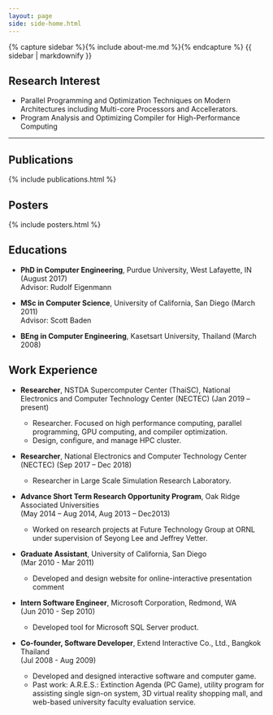 ```yaml
---
layout: page
side: side-home.html
---
```


{% capture sidebar %}{% include about-me.md %}{% endcapture %}
{{ sidebar | markdownify }}

## Research Interest

* Parallel Programming and Optimization Techniques on Modern Architectures including Multi-core Processors and Accellerators. 
* Program Analysis and Optimizing Compiler for High-Performance Computing 

<div class="info">
</div>
<hr style="clear:left;"/>

## Publications

{% include publications.html %}

## Posters

{% include posters.html %}

## Educations

* **PhD in Computer Engineering**, Purdue University, West Lafayette, IN (August 2017)  
   Advisor: Rudolf Eigenmann

* **MSc in Computer Science**, University of California, San Diego (March 2011)  
   Advisor: Scott Baden

* **BEng in Computer Engineering**, Kasetsart University, Thailand (March 2008)

## Work Experience
* **Researcher**, NSTDA Supercomputer Center (ThaiSC), National Electronics and Computer Technology Center (NECTEC)
   (Jan 2019 – present)
   * Researcher. Focused on high performance computing, parallel programming, GPU computing, and compiler optimization.
   * Design, configure, and manage HPC cluster.

* **Researcher**, National Electronics and Computer Technology Center (NECTEC)
   (Sep 2017 – Dec 2018)
   * Researcher in Large Scale Simulation Research Laboratory.

* **Advance Short Term Research Opportunity Program**, Oak Ridge Associated Universities  
   (May 2014 – Aug 2014, Aug 2013 – Dec2013)  
   * Worked on research projects at Future Technology Group at ORNL under supervision of Seyong Lee and Jeffrey Vetter.

* **Graduate Assistant**, University of California, San Diego  
   (Mar 2010 - Mar 2011)  
   * Developed and design website for online-interactive presentation comment

* **Intern Software Engineer**, Microsoft Corporation, Redmond, WA  
   (Jun 2010 - Sep 2010)  
   * Developed tool for Microsoft SQL Server product.

* **Co-founder, Software Developer**, Extend Interactive Co., Ltd., Bangkok Thailand  
   (Jul 2008 - Aug 2009)  
   * Developed and designed interactive software and computer game.
   * Past work: A.R.E.S.: Extinction Agenda (PC Game), utility program for assisting single sign-on system, 3D virtual reality shopping mall, and web-based university faculty evaluation service.
